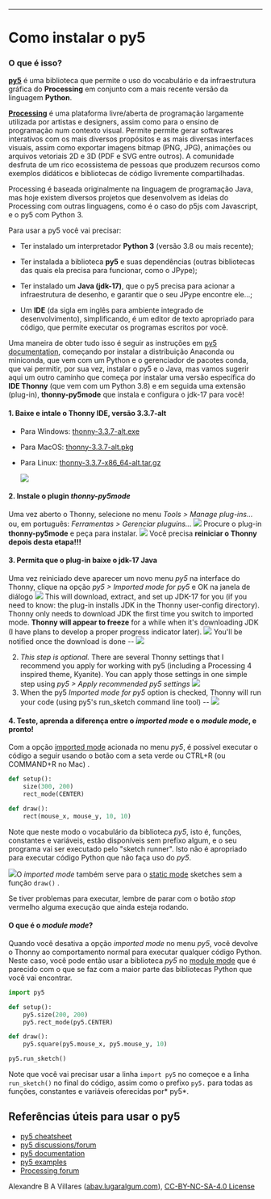 ----

# Como instalar o py5

### O que é isso?

[**py5**](https://py5.ixora.io) é uma biblioteca que permite o uso do vocabulário e da infraestrutura gráfica do **Processing** em conjunto com a mais recente versão da linguagem **Python**.

[**Processing**](http://processsing.org) é uma plataforma livre/aberta de programação largamente utilizada por artistas e designers, assim como para o ensino de programação num contexto visual. Permite permite gerar softwares interativos com os mais diversos propósitos e as mais diversas interfaces visuais, assim como exportar imagens bitmap (PNG, JPG), animações ou arquivos vetoriais 2D e 3D (PDF e SVG entre outros). A comunidade desfruta de um rico ecossistema de pessoas que produzem recursos como exemplos didáticos e bibliotecas de código livremente compartilhadas.

Processing é baseada originalmente na linguagem de programação Java, mas hoje existem diversos projetos que desenvolvem as ideias do Processing com outras linguagens, como é o caso do p5js com Javascript, e o py5 com Python 3.

Para usar a py5 você vai precisar:

- Ter instalado um interpretador **Python 3** (versão 3.8 ou mais recente);

- Ter instalada a biblioteca **py5** e suas dependências (outras bibliotecas das quais ela precisa para funcionar, como o JPype);

- Ter instalado um **Java (jdk-17)**, que o py5 precisa para acionar a infraestrutura de desenho, e garantir que o seu JPype encontre ele...;

- Um **IDE** (da sigla em inglês para ambiente integrado de desenvolvimento), simplificando, é um editor de texto apropriado para código, que permite executar os programas escritos por você.

Uma maneira de obter tudo isso é seguir as instruções em [py5 documentation](https://py5.ixora.io/content/install.html), começando por instalar a distribuição Anaconda ou miniconda, que vem com um Python e o gerenciador de pacotes conda, que vai permitir, por sua vez, instalar o py5 e o Java, mas vamos sugerir aqui um outro caminho que começa por instalar uma versão específica do **IDE Thonny** (que vem com um Python 3.8) e em seguida uma extensão (plug-in), **thonny-py5mode** que instala e configura o jdk-17 para você!

#### 1. Baixe e intale o Thonny IDE, versão 3.3.7-alt

- Para Windows: [thonny-3.3.7-alt.exe](https://github.com/thonny/thonny/releases/download/v3.3.7/thonny-3.3.7-alt.exe) 

- Para MacOS: [thonny-3.3.7-alt.pkg](https://github.com/thonny/thonny/releases/download/v3.3.7/thonny-3.3.7-alt.pkg) 

- Para Linux: [thonny-3.3.7-x86_64-alt.tar.gz](https://github.com/thonny/thonny/releases/download/v3.3.7/thonny-3.3.7-x86_64-alt.tar.gz) 
  
  ![](https://raw.githubusercontent.com/tabreturn/thonny-py5mode/main/screenshots/02-start-splash.png)

#### 2. Instale o plugin *thonny-py5mode*

Uma vez aberto o Thonny, selecione no menu *Tools > Manage plug-ins...* ou, em português: *Ferramentas > Gerenciar pluguins...<u></u>*
![](https://raw.githubusercontent.com/tabreturn/thonny-py5mode/main/screenshots/03.01-manage-plug-ins.png)
Procure o plug-in __thonny-py5mode__ e peça para instalar.
![](https://raw.githubusercontent.com/tabreturn/thonny-py5mode/main/screenshots/03.02-install-plug-in.png)
Você precisa __reiniciar o Thonny depois desta etapa!!!__ 

#### 3. Permita que o plug-in baixe o jdk-17 Java

Uma vez reiniciado deve aparecer um novo menu *py5* na interface do Thonny, clique na opção  *py5 > Imported mode for py5* e OK na janela de diálogo
![](https://raw.githubusercontent.com/tabreturn/thonny-py5mode/main/screenshots/04.01-activate-imported-mode.png)
This will download, extract, and set up JDK-17 for you (if you need to know: the plug-in installs JDK in the Thonny user-config directory). Thonny only needs to download JDK the first time you switch to imported mode. __Thonny will appear to freeze__ for a while when it's downloading JDK (I have plans to develop a proper progress indicator later).
![](https://raw.githubusercontent.com/tabreturn/thonny-py5mode/main/screenshots/04.02-download-jdk.png)
You'll be notified once the download is done --
![](https://raw.githubusercontent.com/tabreturn/thonny-py5mode/main/screenshots/04.03-download-jdk-done.png)

2. *This step is optional.* There are several Thonny settings that I recommend you apply for working with py5 (including a Processing 4 inspired theme, Kyanite). You can apply those settings in one simple step using  *py5 > Apply recommended py5 settings*
   ![](https://raw.githubusercontent.com/tabreturn/thonny-py5mode/main/screenshots/05-apply-recommended-settings.png)
3. When the py5 *Imported mode for py5* option is checked, Thonny will run your code (using py5's run_sketch command line tool) --
   ![](https://raw.githubusercontent.com/tabreturn/thonny-py5mode/main/screenshots/06.01-imported-activated.png)

#### 4. Teste, aprenda a diferença entre o *imported mode* e o *module mode*, e pronto!

 Com a opção [imported mode](https://py5.ixora.io/content/py5_modes.html#imported-mode) acionada no menu *py5*, é possível executar o código a seguir usando o botão com a seta verde ou CTRL+R (ou COMMAND+R no Mac) .

```python
def setup():
    size(300, 200)
    rect_mode(CENTER)

def draw():
    rect(mouse_x, mouse_y, 10, 10)
```

Note que neste modo o vocabulário da biblioteca *py5*, isto é, funções, constantes e variáveis, estão disponíveis sem prefixo algum, e o seu programa vai ser executado pelo "sketch runner". Isto não é apropriado para executar código Python que não faça uso do *py5*.

![](https://raw.githubusercontent.com/tabreturn/thonny-py5mode/main/screenshots/06.02-running-sketch.png)O *imported mode* também serve para o [static mode](https://py5.ixora.io/content/py5_modes.html#static-mode) sketches sem a função `draw()` .

Se tiver problemas para executar, lembre de parar com o botão *stop* vermelho alguma execução que ainda esteja rodando.

#### O que é o *module mode*?

Quando você desativa a opção *imported mode* no menu *py5*, você devolve o Thonny ao comportamento normal para executar qualquer código Python. Neste caso, você pode então usar a biblioteca *py5* no [module mode](https://py5.ixora.io/content/py5_modes.html#module-mode) que é parecido com o que se faz com a maior parte das bibliotecas Python que você vai encontrar.

```python
import py5

def setup():
    py5.size(200, 200)
    py5.rect_mode(py5.CENTER)

def draw():
    py5.square(py5.mouse_x, py5.mouse_y, 10)

py5.run_sketch()
```

 Note que você vai precisar usar a linha `import py5` no começoe e a linha `run_sketch()` no final do código, assim como o prefixo `py5.` para todas as funções, constantes e variáveis oferecidas por* py5*.

## Referências úteis para usar o py5

* [py5 cheatsheet](https://raw.githubusercontent.com/tabreturn/processing.py-cheat-sheet/master/py5/py5_cc.pdf)
* [py5 discussions/forum](https://github.com/hx2A/py5generator/discussions)
* [py5 documentation](http://py5.ixora.io/)
* [py5 examples](https://github.com/hx2A/py5examples)
* [Processing forum](https://discourse.processing.org/)

Alexandre B A Villares ([abav.lugaralgum.com](https://abav.lugaralgum.com)), [CC-BY-NC-SA-4.0 License](https://creativecommons.org/licenses/by-nc-sa/4.0/)
